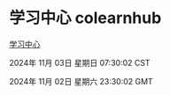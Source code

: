 # 学习中心 colearnhub
[学习中心](http://219.139.197.74:56308/colearnhub/)

2024年 11月 03日 星期日 07:30:02 CST

2024年 11月 02日 星期六 23:30:02 GMT
